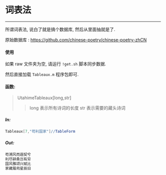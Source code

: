 # 词表法

---

所谓词表法, 说白了就是搞个数据库, 然后从里面抽就是了.

原始数据库 : https://github.com/chinese-poetry/chinese-poetry-zhCN

#### 使用

如果 raw 文件夹为空, 请运行 `!get.sh` 脚本同步数据.

然后直接加载 `Tableaux.m` 程序包即可.

#### 函数: 

> UtahimeTableaux[long,str]
>> long 表示所有诗词的长度
>> str 表示需要的藏头诗词


##### In: 
```mathematica
Tableaux[7,"苟利国家"]//TableForm
```

##### Out:
```mathematica
苟溯风而遐契兮
利尽耕桑岂有穷
国风雅颂兴赋比
家藏履舄星辰旧
```